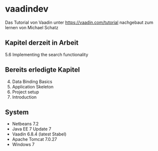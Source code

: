 vaadindev
=============

Das Tutorial von Vaadin unter https://vaadin.com/tutorial
nachgebaut zum lernen von Michael Schatz

Kapitel derzeit in Arbeit
-------
5.6 Implementing the search functionality

Bereits erledigte Kapitel
-------
4. Data Binding Basics
3. Application Skeleton
2. Project setup
1. Introduction

System
-------

* Netbeans 7.2
* Java EE 7 Update 7
* Vaadin 6.8.4 (latest Stabel)
* Apache Tomcat 7.0.27
* Windows 7